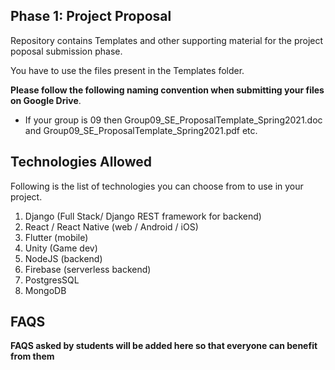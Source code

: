 ## Phase 1: Project Proposal 

Repository contains Templates and other supporting material for the project poposal submission phase.

You have to use the files present in the Templates folder.

**Please follow the following naming convention when submitting your files on Google Drive**.  
- If your group is 09 then Group09_SE_ProposalTemplate_Spring2021.doc and Group09_SE_ProposalTemplate_Spring2021.pdf etc.

## Technologies Allowed
Following is the list of technologies you can choose from to use in your project.
1. Django (Full Stack/ Django REST framework for backend)
2. React / React Native (web / Android / iOS)
3. Flutter (mobile)
4. Unity (Game dev)
5. NodeJS (backend)
6. Firebase (serverless backend)
7. PostgresSQL
8. MongoDB

## FAQS
**FAQS asked by students will be added here so that everyone can benefit from them**